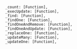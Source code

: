 
    _count: [Function],
    _execUpdate: [Function],
    _find: [Function],
    _findOne: [Function],
    _findOneAndRemove: [Function],
    _findOneAndUpdate: [Function],
    _replaceOne: [Function],
    _updateMany: [Function],
    _updateOne: [Function],